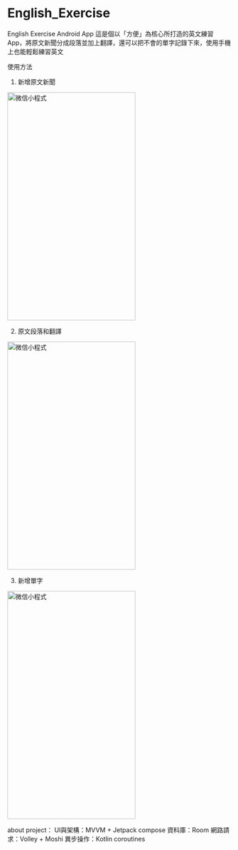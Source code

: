 # English_Exercise
English Exercise Android App
這是個以「方便」為核心所打造的英文練習App，將原文新聞分成段落並加上翻譯，還可以把不會的單字記錄下來，使用手機上也能輕鬆練習英文

使用方法

1. 新增原文新聞

<img src="https://github.com/Mett-Barr/image/blob/main/%E5%9C%96/Screenshot_20220627-223208.png" width="288" height="512" alt="微信小程式"/>


2. 原文段落和翻譯

<img src="https://github.com/Mett-Barr/image/blob/main/%E5%9C%96/Screenshot_20220627-223232.png" width="288" height="512" alt="微信小程式"/>


3. 新增單字

<img src="https://github.com/Mett-Barr/image/blob/main/%E5%9C%96/Screenshot_20220627-223345.png" width="288" height="512" alt="微信小程式"/>


about project：
UI與架構：MVVM + Jetpack compose
資料庫：Room
網路請求：Volley + Moshi
異步操作：Kotlin coroutines
